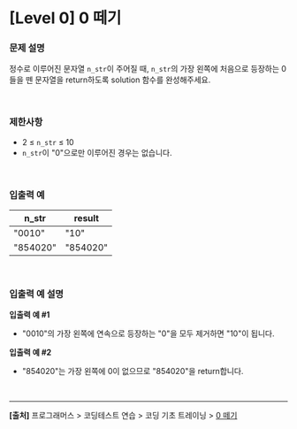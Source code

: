 # [Level 0] 0 떼기

### 문제 설명
정수로 이루어진 문자열 `n_str`이 주어질 때, `n_str`의 가장 왼쪽에 처음으로 등장하는 0들을 뗀 문자열을 return하도록 solution 함수를 완성해주세요.

<br>

### 제한사항
* 2 ≤ `n_str` ≤ 10
* `n_str`이 "0"으로만 이루어진 경우는 없습니다.

<br>

### 입출력 예
|n_str|result|
|-----|------|
|"0010"|"10"|
|"854020"|"854020"|

<br>

### 입출력 예 설명
**입출력 예 #1**
* "0010"의 가장 왼쪽에 연속으로 등장하는 "0"을 모두 제거하면 "10"이 됩니다.

**입출력 예 #2**
* "854020"는 가장 왼쪽에 0이 없으므로 "854020"을 return합니다.

<br>

---
**[출처]** 프로그래머스 > 코딩테스트 연습 > 코딩 기초 트레이닝 > [0 떼기](https://school.programmers.co.kr/learn/courses/30/lessons/181847)